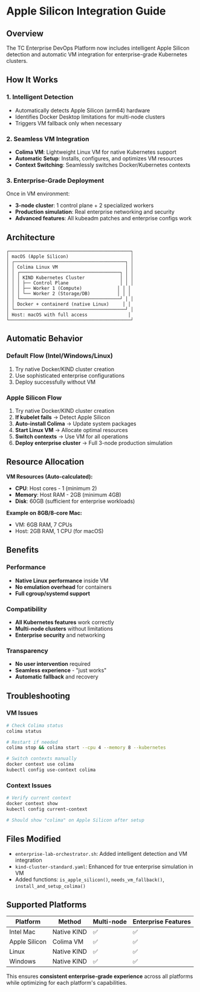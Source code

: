 # Apple Silicon Integration Guide

## Overview
The TC Enterprise DevOps Platform now includes intelligent Apple Silicon detection and automatic VM integration for enterprise-grade Kubernetes clusters.

## How It Works

### 1. **Intelligent Detection**
- Automatically detects Apple Silicon (arm64) hardware
- Identifies Docker Desktop limitations for multi-node clusters
- Triggers VM fallback only when necessary

### 2. **Seamless VM Integration**
- **Colima VM**: Lightweight Linux VM for native Kubernetes support
- **Automatic Setup**: Installs, configures, and optimizes VM resources
- **Context Switching**: Seamlessly switches Docker/Kubernetes contexts

### 3. **Enterprise-Grade Deployment**
Once in VM environment:
- **3-node cluster**: 1 control plane + 2 specialized workers
- **Production simulation**: Real enterprise networking and security
- **Advanced features**: All kubeadm patches and enterprise configs work

## Architecture

```
┌─────────────────────────────────────────────┐
│ macOS (Apple Silicon)                       │
│ ┌─────────────────────────────────────────┐ │
│ │ Colima Linux VM                         │ │
│ │ ┌─────────────────────────────────────┐ │ │
│ │ │ KIND Kubernetes Cluster             │ │ │
│ │ │ ├── Control Plane                   │ │ │
│ │ │ ├── Worker 1 (Compute)             │ │ │
│ │ │ └── Worker 2 (Storage/DB)          │ │ │
│ │ └─────────────────────────────────────┘ │ │
│ │ Docker + containerd (native Linux)     │ │
│ └─────────────────────────────────────────┘ │
│ Host: macOS with full access               │
└─────────────────────────────────────────────┘
```

## Automatic Behavior

### Default Flow (Intel/Windows/Linux)
1. Try native Docker/KIND cluster creation
2. Use sophisticated enterprise configurations
3. Deploy successfully without VM

### Apple Silicon Flow  
1. Try native Docker/KIND cluster creation
2. **If kubelet fails** → Detect Apple Silicon
3. **Auto-install Colima** → Update system packages
4. **Start Linux VM** → Allocate optimal resources
5. **Switch contexts** → Use VM for all operations
6. **Deploy enterprise cluster** → Full 3-node production simulation

## Resource Allocation

**VM Resources (Auto-calculated):**
- **CPU**: Host cores - 1 (minimum 2)
- **Memory**: Host RAM - 2GB (minimum 4GB)  
- **Disk**: 60GB (sufficient for enterprise workloads)

**Example on 8GB/8-core Mac:**
- VM: 6GB RAM, 7 CPUs
- Host: 2GB RAM, 1 CPU (for macOS)

## Benefits

### Performance
- **Native Linux performance** inside VM
- **No emulation overhead** for containers
- **Full cgroup/systemd support**

### Compatibility  
- **All Kubernetes features** work correctly
- **Multi-node clusters** without limitations
- **Enterprise security** and networking

### Transparency
- **No user intervention** required
- **Seamless experience** - "just works"
- **Automatic fallback** and recovery

## Troubleshooting

### VM Issues
```bash
# Check Colima status
colima status

# Restart if needed
colima stop && colima start --cpu 4 --memory 8 --kubernetes

# Switch contexts manually
docker context use colima
kubectl config use-context colima
```

### Context Issues
```bash
# Verify current context
docker context show
kubectl config current-context

# Should show "colima" on Apple Silicon after setup
```

## Files Modified

- `enterprise-lab-orchestrator.sh`: Added intelligent detection and VM integration
- `kind-cluster-standard.yaml`: Enhanced for true enterprise simulation in VM
- Added functions: `is_apple_silicon()`, `needs_vm_fallback()`, `install_and_setup_colima()`

## Supported Platforms

| Platform | Method | Multi-node | Enterprise Features |
|----------|--------|------------|-------------------|
| Intel Mac | Native KIND | ✅ | ✅ |
| Apple Silicon | Colima VM | ✅ | ✅ |
| Linux | Native KIND | ✅ | ✅ |
| Windows | Native KIND | ✅ | ✅ |

This ensures **consistent enterprise-grade experience** across all platforms while optimizing for each platform's capabilities.
